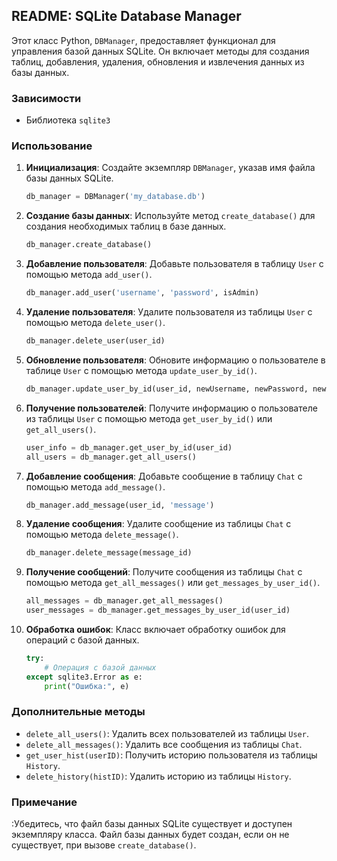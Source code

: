 ## README: SQLite Database Manager

Этот класс Python, `DBManager`, предоставляет функционал для управления базой данных SQLite. Он включает методы для создания таблиц, добавления, удаления, обновления и извлечения данных из базы данных.

### Зависимости
- Библиотека `sqlite3`

### Использование

1. **Инициализация**: Создайте экземпляр `DBManager`, указав имя файла базы данных SQLite.

    ```python
    db_manager = DBManager('my_database.db')
    ```

2. **Создание базы данных**: Используйте метод `create_database()` для создания необходимых таблиц в базе данных.

    ```python
    db_manager.create_database()
    ```

3. **Добавление пользователя**: Добавьте пользователя в таблицу `User` с помощью метода `add_user()`.

    ```python
    db_manager.add_user('username', 'password', isAdmin)
    ```

4. **Удаление пользователя**: Удалите пользователя из таблицы `User` с помощью метода `delete_user()`.

    ```python
    db_manager.delete_user(user_id)
    ```

5. **Обновление пользователя**: Обновите информацию о пользователе в таблице `User` с помощью метода `update_user_by_id()`.

    ```python
    db_manager.update_user_by_id(user_id, newUsername, newPassword, newIsAdmin)
    ```

6. **Получение пользователей**: Получите информацию о пользователе из таблицы `User` с помощью метода `get_user_by_id()` или `get_all_users()`.

    ```python
    user_info = db_manager.get_user_by_id(user_id)
    all_users = db_manager.get_all_users()
    ```

7. **Добавление сообщения**: Добавьте сообщение в таблицу `Chat` с помощью метода `add_message()`.

    ```python
    db_manager.add_message(user_id, 'message')
    ```

8. **Удаление сообщения**: Удалите сообщение из таблицы `Chat` с помощью метода `delete_message()`.

    ```python
    db_manager.delete_message(message_id)
    ```

9. **Получение сообщений**: Получите сообщения из таблицы `Chat` с помощью метода `get_all_messages()` или `get_messages_by_user_id()`.

    ```python
    all_messages = db_manager.get_all_messages()
    user_messages = db_manager.get_messages_by_user_id(user_id)
    ```

10. **Обработка ошибок**: Класс включает обработку ошибок для операций с базой данных.

    ```python
    try:
        # Операция с базой данных
    except sqlite3.Error as e:
        print("Ошибка:", e)
    ```

### Дополнительные методы

- `delete_all_users()`: Удалить всех пользователей из таблицы `User`.
- `delete_all_messages()`: Удалить все сообщения из таблицы `Chat`.
- `get_user_hist(userID)`: Получить историю пользователя из таблицы `History`.
- `delete_history(histID)`: Удалить историю из таблицы `History`.

### Примечание
:Убедитесь, что файл базы данных SQLite существует и доступен экземпляру класса. Файл базы данных будет создан, если он не существует, при вызове `create_database()`.
